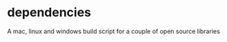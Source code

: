 dependencies
============

A mac, linux and windows build script for a couple of open source libraries
